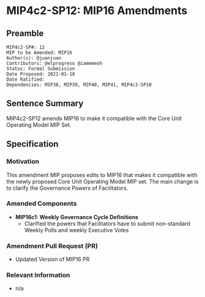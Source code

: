 # MIP4c2-SP12: MIP16 Amendments

## Preamble
```
MIP4c2-SP#: 12
MIP to be Amended: MIP16
Author(s): @juanjuan
Contributors: @elprogreso @iammeeoh
Status: Formal Submission
Date Proposed: 2021-01-18
Date Ratified:
Dependencies: MIP38, MIP39, MIP40, MIP41, MIP4c2-SP10
```

## Sentence Summary
MIP4c2-SP12 amends MIP16 to make it compatible with the Core Unit Operating Model MIP Set.

## Specification

### Motivation

This amendment MIP proposes edits to MIP16 that makes it compatible with the newly proposed Core Unit Operating Model MIP set. The main change is to clarify the Governance Powers of Facilitators.

### Amended Components

- **MIP16c1: Weekly Governance Cycle Definitions**
    - Clarified the powers that Facilitators have to submit non-standard Weekly Polls and weekly Executive Votes

### Amendment Pull Request (PR)
   - Updated Version of MIP16 PR

### Relevant Information
   -  n/a

